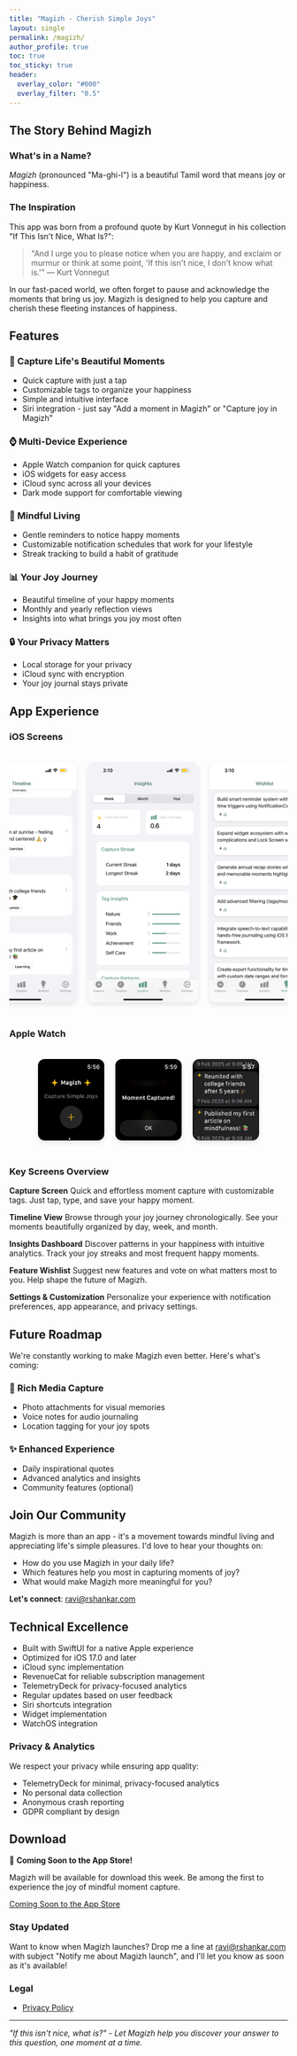 ```yaml
---
title: "Magizh - Cherish Simple Joys"
layout: single
permalink: /magizh/
author_profile: true
toc: true
toc_sticky: true
header:
  overlay_color: "#000"
  overlay_filter: "0.5"
---
```


## The Story Behind Magizh

### What's in a Name?
*Magizh* (pronounced "Ma-ghi-l") is a beautiful Tamil word that means joy or happiness. 

### The Inspiration
This app was born from a profound quote by Kurt Vonnegut in his collection "If This Isn't Nice, What Is?":

> "And I urge you to please notice when you are happy, and exclaim or murmur or think at some point, 'If this isn't nice, I don't know what is.'" 
> — Kurt Vonnegut

In our fast-paced world, we often forget to pause and acknowledge the moments that bring us joy. Magizh is designed to help you capture and cherish these fleeting instances of happiness.

## Features

### 📝 Capture Life's Beautiful Moments
- Quick capture with just a tap
- Customizable tags to organize your happiness
- Simple and intuitive interface
- Siri integration - just say "Add a moment in Magizh" or "Capture joy in Magizh"

### ⌚️ Multi-Device Experience
- Apple Watch companion for quick captures
- iOS widgets for easy access
- iCloud sync across all your devices
- Dark mode support for comfortable viewing

### 🎯 Mindful Living
- Gentle reminders to notice happy moments
- Customizable notification schedules that work for your lifestyle
- Streak tracking to build a habit of gratitude

### 📊 Your Joy Journey
- Beautiful timeline of your happy moments
- Monthly and yearly reflection views
- Insights into what brings you joy most often

### 🔒 Your Privacy Matters
- Local storage for your privacy
- iCloud sync with encryption
- Your joy journal stays private
  
## App Experience

### iOS Screens
<div style="display: flex; justify-content: center; gap: 20px; overflow-x: auto; padding: 20px 0;">
  <figure style="margin: 0; text-align: center; flex-shrink: 0;">
    <figcaption style="margin-bottom: 8px; font-weight: 500; color: #333;">Capture</figcaption>
    <img src="/assets/images/magizh/capture-screen.png" alt="Capture Screen" 
         style="width: 180px; height: auto; border-radius: 12px; box-shadow: 0 4px 8px rgba(0,0,0,0.1);">
  </figure>
  <figure style="margin: 0; text-align: center; flex-shrink: 0;">
    <img src="/assets/images/magizh/timeline-screen.png" alt="Timeline Screen" 
         style="width: 200px; height: auto; border-radius: 12px; box-shadow: 0 4px 8px rgba(0,0,0,0.1);">
  </figure>
  <figure style="margin: 0; text-align: center; flex-shrink: 0;">
    <img src="/assets/images/magizh/insights-screen.png" alt="Insights Screen" 
         style="width: 200px; height: auto; border-radius: 12px; box-shadow: 0 4px 8px rgba(0,0,0,0.1);">
  </figure>
  <figure style="margin: 0; text-align: center; flex-shrink: 0;">
    <img src="/assets/images/magizh/wishlist-screen.png" alt="Wishlist Screen" 
         style="width: 200px; height: auto; border-radius: 12px; box-shadow: 0 4px 8px rgba(0,0,0,0.1);">
  </figure>
  <figure style="margin: 0; text-align: center; flex-shrink: 0;">
    <img src="/assets/images/magizh/settings-screen.png" alt="Settings Screen" 
         style="width: 200px; height: auto; border-radius: 12px; box-shadow: 0 4px 8px rgba(0,0,0,0.1);">
  </figure>
</div>

### Apple Watch
<div style="display: flex; justify-content: center; gap: 20px; overflow-x: auto; padding: 20px 0;">
  <figure style="margin: 0; text-align: center; flex-shrink: 0;">
    <img src="/assets/images/magizh/watch-capture.png" alt="Watch Capture Screen" 
         style="width: 120px; height: auto; border-radius: 12px; box-shadow: 0 4px 8px rgba(0,0,0,0.1);">
  </figure>
  <figure style="margin: 0; text-align: center; flex-shrink: 0;">
    <img src="/assets/images/magizh/watch-voice.png" alt="Watch Voice Input Screen" 
         style="width: 120px; height: auto; border-radius: 12px; box-shadow: 0 4px 8px rgba(0,0,0,0.1);">
  </figure>
  <figure style="margin: 0; text-align: center; flex-shrink: 0;">
    <img src="/assets/images/magizh/watch-timeline.png" alt="Watch Timeline Screen" 
         style="width: 120px; height: auto; border-radius: 12px; box-shadow: 0 4px 8px rgba(0,0,0,0.1);">
  </figure>
</div>

### Key Screens Overview

**Capture Screen**
Quick and effortless moment capture with customizable tags. Just tap, type, and save your happy moment.

**Timeline View**
Browse through your joy journey chronologically. See your moments beautifully organized by day, week, and month.

**Insights Dashboard**
Discover patterns in your happiness with intuitive analytics. Track your joy streaks and most frequent happy moments.

**Feature Wishlist**
Suggest new features and vote on what matters most to you. Help shape the future of Magizh.

**Settings & Customization**
Personalize your experience with notification preferences, app appearance, and privacy settings.

## Future Roadmap
We're constantly working to make Magizh even better. Here's what's coming:

### 📸 Rich Media Capture
- Photo attachments for visual memories
- Voice notes for audio journaling
- Location tagging for your joy spots

### ✨ Enhanced Experience
- Daily inspirational quotes
- Advanced analytics and insights
- Community features (optional)

## Join Our Community

Magizh is more than an app - it's a movement towards mindful living and appreciating life's simple pleasures. I'd love to hear your thoughts on:
- How do you use Magizh in your daily life?
- Which features help you most in capturing moments of joy?
- What would make Magizh more meaningful for you?

**Let's connect**: [ravi@rshankar.com](mailto:ravi@rshankar.com)

## Technical Excellence
- Built with SwiftUI for a native Apple experience
- Optimized for iOS 17.0 and later
- iCloud sync implementation
- RevenueCat for reliable subscription management
- TelemetryDeck for privacy-focused analytics
- Regular updates based on user feedback
- Siri shortcuts integration
- Widget implementation
- WatchOS integration
  
### Privacy & Analytics
We respect your privacy while ensuring app quality:
- TelemetryDeck for minimal, privacy-focused analytics
- No personal data collection
- Anonymous crash reporting
- GDPR compliant by design

## Download

🚀 **Coming Soon to the App Store!**

Magizh will be available for download this week. Be among the first to experience the joy of mindful moment capture.

<a href="#" class="app-store-button coming-soon">
  Coming Soon to the App Store
</a>

### Stay Updated
Want to know when Magizh launches? Drop me a line at [ravi@rshankar.com](mailto:ravi@rshankar.com) with subject "Notify me about Magizh launch", and I'll let you know as soon as it's available!

### Legal
- [Privacy Policy](/magizh/privacy/)

---

*"If this isn't nice, what is?" - Let Magizh help you discover your answer to this question, one moment at a time.*
